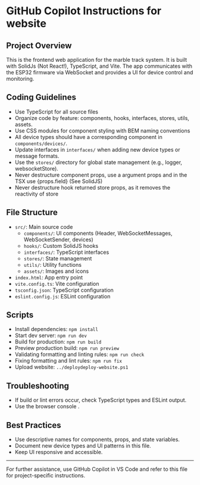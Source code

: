 # GitHub Copilot Instructions for website

## Project Overview

This is the frontend web application for the marble track system. It is built with SolidJs (Not React!), TypeScript, and Vite. The app communicates with the ESP32 firmware via WebSocket and provides a UI for device control and monitoring.

## Coding Guidelines

- Use TypeScript for all source files
- Organize code by feature: components, hooks, interfaces, stores, utils, assets.
- Use CSS modules for component styling with BEM naming conventions
- All device types should have a corresponding component in `components/devices/`.
- Update interfaces in `interfaces/` when adding new device types or message formats.
- Use the `stores/` directory for global state management (e.g., logger, websocketStore).
- Never destructure component props, use a argument props and in the TSX use {props.field} (See SolidJS)
- Never destructure hook returned store props, as it removes the reactivity of store

## File Structure

- `src/`: Main source code
  - `components/`: UI components (Header, WebSocketMessages, WebSocketSender, devices)
  - `hooks/`: Custom SolidJS hooks
  - `interfaces/`: TypeScript interfaces
  - `stores/`: State management
  - `utils/`: Utility functions
  - `assets/`: Images and icons
- `index.html`: App entry point
- `vite.config.ts`: Vite configuration
- `tsconfig.json`: TypeScript configuration
- `eslint.config.js`: ESLint configuration

## Scripts

- Install dependencies: `npm install`
- Start dev server: `npm run dev`
- Build for production: `npm run build`
- Preview production build: `npm run preview`
- Validating formatting and linting rules: `npm run check`
- Fixing formatting and lint rules: `npm run fix`
- Upload website: `../deploydeploy-website.ps1`

## Troubleshooting

- If build or lint errors occur, check TypeScript types and ESLint output.
- Use the browser console .

## Best Practices

- Use descriptive names for components, props, and state variables.
- Document new device types and UI patterns in this file.
- Keep UI responsive and accessible.

---

For further assistance, use GitHub Copilot in VS Code and refer to this file for project-specific instructions.
